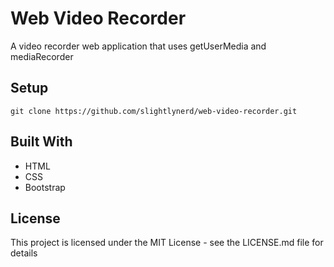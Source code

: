 # Web Video Recorder

A video recorder web application that uses getUserMedia and mediaRecorder

## Setup

```
git clone https://github.com/slightlynerd/web-video-recorder.git
```

## Built With

* HTML
* CSS
* Bootstrap

## License

This project is licensed under the MIT License - see the LICENSE.md file for details